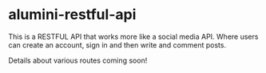# alumini-restful-api

This is a RESTFUL API that works more like a social media API. Where users can create an account, sign in and then write and comment posts.

Details about various routes coming soon!

